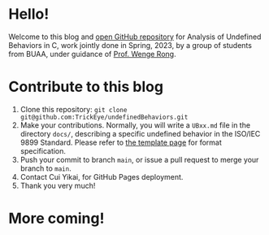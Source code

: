 # Hello!

Welcome to this blog and [open GitHub repository](https://github.com/TrickEye/undefinedBehaviors) for Analysis of Undefined Behaviors in C, work jointly done in Spring, 2023, by a group of students from BUAA, under guidance of [Prof. Wenge Rong](https://wgrong.github.io/).

# Contribute to this blog

1. Clone this repository: `git clone git@github.com:TrickEye/undefinedBehaviors.git`
2. Make your contributions. Normally, you will write a `UBxx.md` file in the directory `docs/`, describing a specific undefined behavior in the ISO/IEC 9899 Standard. Please refer to [the template page](./template.md) for format specification.
3. Push your commit to branch `main`, or issue a pull request to merge your branch to `main`.
4. Contact Cui Yikai, for GitHub Pages deployment.
5. Thank you very much!

# More coming!


